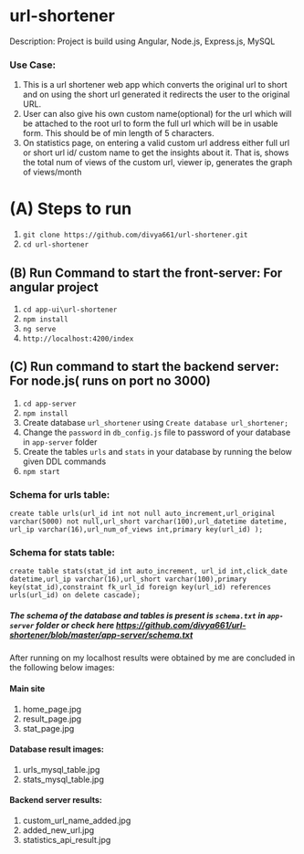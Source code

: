# url-shortener
Description: Project is build using Angular, Node.js, Express.js, MySQL

### Use Case: 
1. This is a url shortener web app which converts the original url to short and on using the short url generated it redirects the user to the original URL.
2. User can also give his own custom name(optional) for the url which will be attached to the root url to form the full url which will be in usable form. This should be of min length of 5 characters.
3. On statistics page, on entering a valid custom url address either full url or short url id/ custom name to get the insights about it. That is, shows the total num of views of the custom url, viewer ip, generates the graph of views/month

# (A) Steps to run
1. `git clone https://github.com/divya661/url-shortener.git`
2. `cd url-shortener`

## (B) Run Command to start the front-server: For angular project 
1. `cd app-ui\url-shortener`
2. `npm install`
3. `ng serve`
4. `http://localhost:4200/index`

## (C) Run command to start the backend server: For node.js( runs on port no 3000)
1. `cd app-server`
2. `npm install`
3. Create database `url_shortener` using `Create database url_shortener;`
4. Change the `password` in `db_config.js` file to password of your database in `app-server` folder
5. Create the tables `urls` and `stats` in your database by running the below given DDL commands
6. `npm start`

### Schema for urls table:
`create table urls(url_id int not null auto_increment,url_original varchar(5000) not null,url_short varchar(100),url_datetime datetime, url_ip varchar(16),url_num_of_views int,primary key(url_id) );`

### Schema for stats table:
`create table stats(stat_id int auto_increment, url_id int,click_date datetime,url_ip varchar(16),url_short varchar(100),primary key(stat_id),constraint fk_url_id foreign key(url_id) references urls(url_id) on delete cascade);`

##### The schema of the database and tables is present is `schema.txt` in `app-server` folder or check here https://github.com/divya661/url-shortener/blob/master/app-server/schema.txt

After running on my localhost results were obtained by me are concluded in the following below images:
#### Main site
1. home_page.jpg
2. result_page.jpg
3. stat_page.jpg
#### Database result images:
1. urls_mysql_table.jpg
2. stats_mysql_table.jpg
#### Backend server results:
1. custom_url_name_added.jpg
2. added_new_url.jpg
3. statistics_api_result.jpg 

